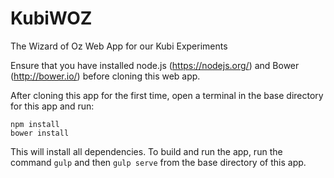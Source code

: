 # KubiWOZ
The Wizard of Oz Web App for our Kubi Experiments

Ensure that you have installed node.js (https://nodejs.org/) and Bower (http://bower.io/) before cloning this web app.

After cloning this app for the first time, open a terminal in the base directory for this app and run:

    npm install
    bower install

This will install all dependencies. To build and run the app, run the command `gulp` and then `gulp serve` from the base directory of this app.
